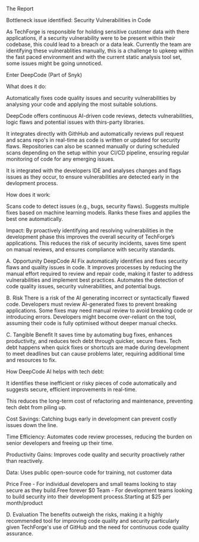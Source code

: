 The Report 

Bottleneck issue identified: Security Vulnerabilities in Code

As TechForge is responsible for holding sensitive customer data with there applications, if a security vulnerability were to be present within their codebase, this could lead to a breach or a data leak. Currently the team are identifying these vulnerablities manually, this is a challenge to upkeep within the fast paced environment and with the current static analysis tool set, some issues might be going unnoticed. 

Enter DeepCode (Part of Snyk)

What does it do:

Automatically fixes code quality issues and security vulnerabilities by analysing your code and applying the most suitable solutions.

DeepCode offers continuous AI-driven code reviews, detects vulnerabilities, logic flaws and potential issues with thirs-party libraries. 

It integrates directly with GithHub and automatically reviews pull request and scans repo's in real-time as code is written or updated for security flaws. Repositories can also be scanned manually or during scheduled scans depending on the setup within your CI/CD pipeline, ensuring regular monitoring of code for any emerging issues.

It is integrated with the developers IDE and analyses changes and flags issues as they occur, to ensure vulnerabilities are detected early in the devlopment process. 

How does it work:

Scans code to detect issues (e.g., bugs, security flaws).
Suggests multiple fixes based on machine learning models.
Ranks these fixes and applies the best one automatically.

Impact:
By proactively identifying and resolving vulnerabilities in the development phase this improves the overall security of TechForge’s applications. This reduces the risk of security incidents, saves time spent on manual reviews, and ensures compliance with security standards.

A. Opportunity
DeepCode AI Fix automatically identifies and fixes security flaws and quality issues in code. It improves processes by reducing the manual effort required to review and repair code, making it faster to address vulnerabilities and implement best practices.
Automates the detection of code quality issues, security vulnerabilities, and potential bugs.

B. Risk
There is a risk of the AI generating incorrect or syntactically flawed code. Developers must review AI-generated fixes to prevent breaking applications.
Some fixes may need manual review to avoid breaking code or introducing errors. 
Developers might become over-reliant on the tool, assuming their code is fully optimised without deeper manual checks.

C. Tangible Benefit
It saves time by automating bug fixes, enhances productivity, and reduces tech debt through quicker, secure fixes.
Tech debt happens when quick fixes or shortcuts are made during development to meet deadlines but can cause problems later, requiring additional time and resources to fix.

How DeepCode AI helps with tech debt:

It identifies these inefficient or risky pieces of code automatically and suggests secure, efficient improvements in real-time.

This reduces the long-term cost of refactoring and maintenance, preventing tech debt from piling up.

Cost Savings: Catching bugs early in development can prevent costly issues down the line.

Time Efficiency: Automates code review processes, reducing the burden on senior developers and freeing up their time.

Productivity Gains: Improves code quality and security proactively rather than reactively.

Data: Uses public open-source code for training, not customer data

Price
Free - For individual developers and small teams looking to stay secure as they build.Free forever $0
Team - For development teams looking to build security into their development process.Starting at $25 per month/product

D. Evaluation
The benefits outweigh the risks, making it a highly recommended tool for improving code quality and security particularly given TechForge's use of GitHub and the need for continuous code quality assurance.
